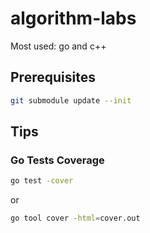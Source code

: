 # algorithm-labs

Most used: go and c++

## Prerequisites

```bash
git submodule update --init
```

## Tips

### Go Tests Coverage

```bash
go test -cover
```

or

```bash
go tool cover -html=cover.out
```
